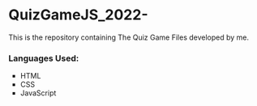 # QuizGameJS_2022-
This is the repository containing The Quiz Game Files developed by me. <br>
### Languages Used:
<ul type="square">
  <li>HTML</li>
  <li>CSS</li>
  <li>JavaScript</li>
</ul>
